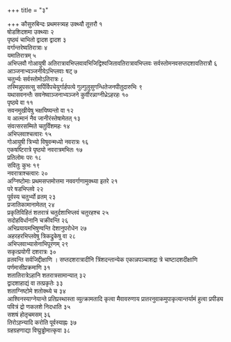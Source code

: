 +++
title = "३"

+++
कौसुरुबिन्दः प्रथमस्त्र्यह उक्थ्यौ तूत्तरौ १  
षोडशिदशमा उक्थ्याः २  
पृष्ठ्यं चाभितो द्वादश द्वादश ३  
वर्गान्तरेष्वतिरात्राः ४  
यमातिरात्रम् ५  
अभिप्लवौ गोआयुषी अतिरात्रावभिप्लवावभिजिद्विश्वजितावतिरात्रावभिप्लवः सर्वस्तोमनवसप्तदशावतिरात्रौ ६  
आञ्जनाभ्यञ्जनीयेऽभिप्लवाः षट् ७  
चतुर्भ्यः सर्वस्तोमोऽतिरात्रः ८  
तस्मिन्नुपसत्सु सर्पिर्विपचेयुर्गार्हपत्ये गुल्गुलुसुगन्धितेजनपीतुदारुभिः ९  
यथासवनन्तैः सवनेष्वाञ्जनाभ्यञ्जने कुर्वीरन्नाग्नीध्रेऽहरहः १०  
पृष्ठ्ये वा ११  
सवनमुखीयेषु भक्षयिष्यन्तो वा १२  
य आत्मानं नैव जानीरंस्तेषामेतत् १३  
संवत्सरसम्मिते चतुर्विंशमहः १४  
अभिप्लवाश्चत्वारः १५  
गोआयुषी त्रिभ्यो विषुवन्मध्यो नवरात्रः १६  
एकषष्टिरात्रे पृष्ठ्यो नवरात्रमभितः १७  
प्रतिलोमः परः १८  
सवितुः कुभः १९  
नवरात्राश्चत्वारः २०  
अग्निष्टोमाः प्रथमसप्तमोत्तमा नववर्गाणामुक्थ्या इतरे २१  
परे षडभिप्लवे २२  
पूर्वस्य चतुर्भ्यो व्रतम् २३  
प्रजातिकामानामेतत् २४  
प्रकृतिविहितं शतरात्रं चतुर्दशाभिप्लवं चतुरहश्च २५  
सदोहविर्धानानि चक्रीवन्ति २६  
अभिप्रयायमभिषुण्वन्ति देशानुपरोधेन २७  
अहरहरभिप्लवेषु त्रिकद्रुकेषु वा २८  
अभिप्लवाभ्यासेनाभिपूरणम् २९  
सकृत्प्रयोगी दशरात्रः ३०  
व्रतवन्ति सर्वजिद्दीक्षाणि । सप्तदशरात्रादीनि त्रिंशदन्तान्येक एकान्नपञ्चाशद्रा त्रे चाष्टादशदीक्षाणि पर्णमासीप्रक्रमाणि ३१  
शतातिरात्रेऽहानि शतरात्रसामान्यात् ३२  
द्वादशाहाद्यं वा तत्प्रकृतेः ३३  
शताग्निष्टोमे शतोक्थ्ये च ३४  
आश्विनस्याग्नेयान्ते प्रतिप्रस्थास्ता व्युत्क्रामतादि कृत्वा मैवावरुणाय प्रातरनुवाकमुपाकृत्यान्तर्यामं हुत्वा प्रपीड्य पवित्रं द्रो णकलशे निदधाति ३५  
सशषं होतृचमसम् ३६  
तिरोऽह्न्यादि करोति पूर्वस्याह्नः ३७  
ग्रहग्रहणाद्या विप्प्रुड्ढोमात्कृवा ३८  
